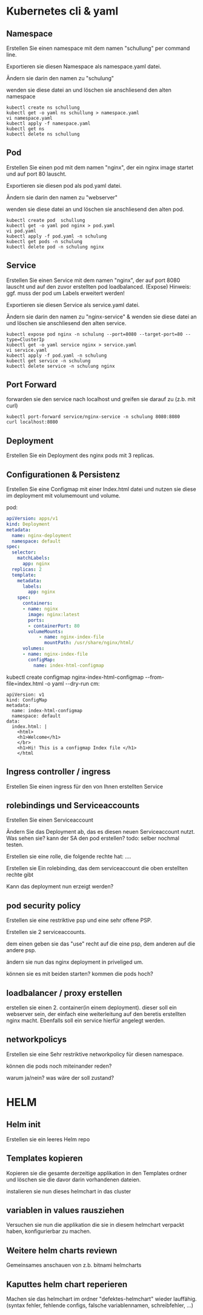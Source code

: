 # Kubernetes cli & yaml

## Namespace

Erstellen Sie einen namespace mit dem namen "schullung" per command line.

Exportieren sie diesen Namespace als namespace.yaml datei.

Ändern sie darin den namen zu "schulung"

wenden sie diese datei an und löschen sie anschliesend den alten namespace

```
kubectl create ns schullung
kubectl get -o yaml ns schullung > namespace.yaml
vi namespace.yaml
kubectl apply -f namespace.yaml
kubectl get ns
kubectl delete ns schullung
```

## Pod

Erstellen Sie einen pod mit dem namen "nginx", der ein nginx image startet und auf port 80 lauscht.

Exportieren sie diesen pod als pod.yaml datei.

Ändern sie darin den namen zu "webserver"

wenden sie diese datei an und löschen sie anschliesend den alten pod.

```
kubectl create pod  schullung
kubectl get -o yaml pod nginx > pod.yaml
vi pod.yaml
kubectl apply -f pod.yaml -n schulung
kubectl get pods -n schulung
kubectl delete pod -n schulung nginx
```

## Service

Erstellen Sie einen Service mit dem namen "nginx", der auf port 8080 lauscht und auf den zuvor erstellten pod loadbalanced. (Expose)
Hinweis: ggf. muss der pod um Labels erweitert werden!

Exportieren sie diesen Service als service.yaml datei.

Ändern sie darin den namen zu "nginx-service" & wenden sie diese datei an und löschen sie anschliesend den alten service.

```
kubectl expose pod nginx -n schulung --port=8080 --target-port=80 --type=ClusterIp
kubectl get -o yaml service nginx > service.yaml
vi service.yaml
kubectl apply -f pod.yaml -n schulung
kubectl get service -n schulung
kubectl delete service -n schulung nginx
```

## Port Forward

forwarden sie den service nach localhost und greifen sie darauf zu (z.b. mit curl)

```
kubectl port-forward service/nginx-service -n schulung 8080:8080
curl localhost:8080
```

## Deployment

Erstellen Sie ein Deployment des nginx pods mit 3 replicas. 

## Configurationen & Persistenz

Erstellen Sie eine Configmap mit einer Index.html datei und nutzen sie diese im deployment mit volumemount und volume.

pod:
```yaml
apiVersion: apps/v1
kind: Deployment
metadata:
  name: nginx-deployment
  namespace: default
spec:
  selector:
    matchLabels:
      app: nginx
  replicas: 2 
  template:
    metadata:
      labels:
        app: nginx
    spec:
      containers:
      - name: nginx
        image: nginx:latest
        ports:
        - containerPort: 80
        volumeMounts:
            - name: nginx-index-file
              mountPath: /usr/share/nginx/html/
      volumes:
      - name: nginx-index-file
        configMap:
          name: index-html-configmap
```

kubectl create configmap nginx-index-html-configmap --from-file=index.html -o yaml --dry-run
cm:
```
apiVersion: v1
kind: ConfigMap
metadata:
  name: index-html-configmap
  namespace: default
data:
  index.html: |
    <html>
    <h1>Welcome</h1>
    </br>
    <h1>Hi! This is a configmap Index file </h1>
    </html
```

## Ingress controller / ingress

Erstellen Sie einen ingress für den von Ihnen erstellten Service

## rolebindings und Serviceaccounts

Erstellen Sie einen Serviceaccount

Ändern Sie das Deployment ab, das es diesen neuen Serviceaccount nutzt. 
Was sehen sie? kann der SA den pod erstellen?
todo: selber nochmal testen. 

Erstellen sie eine rolle, die folgende rechte hat:
....

Erstellen sie Ein rolebinding, das dem serviceaccount die oben erstellten rechte gibt

Kann das deployment nun erzeigt werden?

## pod security policy

Erstellen sie eine restriktive psp und eine sehr offene PSP.

Erstellen sie 2 serviceaccounts.

dem einen geben sie das "use" recht auf die eine psp, dem anderen auf die andere psp. 

ändern sie nun das nginx deployment in priveliged um. 

können sie es mit beiden starten? kommen die pods hoch?


## loadbalancer / proxy erstellen

erstellen sie einen 2. container(in einem deployment). dieser soll ein webserver sein, der einfach eine weiterleitung auf den beretis erstellten nginx macht. 
Ebenfalls soll ein service hierfür angelegt werden. 

## networkpolicys

Erstellen sie eine Sehr restriktive networkpolicy für diesen namespace. 

können die pods noch miteinander reden?

warum ja/nein?
was wäre der soll zustand? 

# HELM

## Helm init

Erstellen sie ein leeres Helm repo

## Templates kopieren

Kopieren sie die gesamte derzeitige applikation in den Templates ordner und löschen sie die davor darin vorhandenen dateien. 

instalieren sie nun dieses helmchart in das cluster

## variablen in values rausziehen

Versuchen sie nun die applikation die sie in diesem helmchart verpackt haben, konfigurierbar zu machen. 

## Weitere helm charts reviewn

Gemeinsames anschauen von z.b. bitnami helmcharts

## Kaputtes helm chart reperieren

Machen sie das helmchart im ordner "defektes-helmchart" wieder lauffähig. 
(syntax fehler, fehlende configs, falsche variablennamen, schreibfehler, ...)


